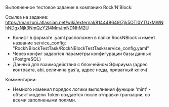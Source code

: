 Выполненное тестовое задание в компанию Rock'N'Block:

Ссылка на задание: https://manzoni.atlassian.net/wiki/external/814448649/Zjk5OTI0YTUxMWNhNDgxNjk3NmQzY2I4MmJmNDNhM2U

- Конифг в формате .yaml расположен в папке RockNBlock и имеет название service_config: "RockNBlockTestTask/RockNBlockTestTask/service_config.yaml"
 - Через конфиг задаются параметры конфигурации базы данных (PostgreSQL)
 - Данный для взаимодействия с блокчейном Эфириума (адрес контракта, abi, величина gas'a, адрес ноды, приватный ключ)

Комментарии:
 - Немного изменил порядок логики выполнения функции 'mint' - объект модели Token создается после отправки транзации, со всеми заполнеными полями. 
